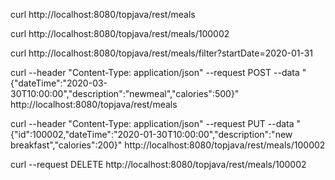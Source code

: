 curl http://localhost:8080/topjava/rest/meals

curl http://localhost:8080/topjava/rest/meals/100002

curl http://localhost:8080/topjava/rest/meals/filter?startDate=2020-01-31

curl --header "Content-Type: application/json" --request POST --data "{\"dateTime\":\"2020-03-30T10:00:00\",\"description\":\"newmeal\",\"calories\":500}" http://localhost:8080/topjava/rest/meals

curl --header "Content-Type: application/json" --request PUT --data "{\"id\":100002,\"dateTime\":\"2020-01-30T10:00:00\",\"description\":\"new breakfast\",\"calories\":200}" http://localhost:8080/topjava/rest/meals/100002

curl --request DELETE http://localhost:8080/topjava/rest/meals/100002